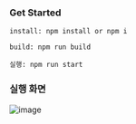 ### Get Started
```
install: npm install or npm i

build: npm run build

실행: npm run start
```

### 실행 화면
![image](https://user-images.githubusercontent.com/93505435/220014198-164af1fb-b2dc-4298-8819-9f45d8ad0e4e.png)
